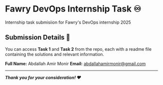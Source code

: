 # Fawry DevOps Internship Task ♾
Internship task submisiion for Fawry's DevOps internship 2025
## Submission Details 📝
You can access **Task 1** and **Task 2** from the repo, each with a readme file containing the solutions and relevant information.

**Full Name:** Abdallah Amir Monir
**Email:** abdallahamirmonir@gmail.com

---

***Thank you for your consideration! ♥***
